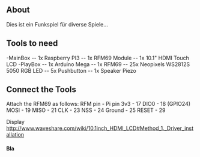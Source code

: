 ## About
Dies ist ein Funkspiel für diverse Spiele...




## Tools to need
-MainBox
-- 1x Raspberry PI3
-- 1x RFM69 Module
-- 1x 10.1" HDMI Touch LCD
-PlayBox
-- 1x Arduino Mega
-- 1x RFM69
-- 25x Neopixels WS2812S 5050 RGB LED
-- 5x Pushbutton
-- 1x Speaker Piezo


## Connect the Tools

Attach the RFM69 as follows:
RFM pin - Pi pin
3v3 - 17
DIO0 - 18 (GPIO24)
MOSI - 19
MISO - 21
CLK - 23
NSS - 24
Ground - 25
RESET - 29


Display
http://www.waveshare.com/wiki/10.1inch_HDMI_LCD#Method_1._Driver_installation



#### Bla
